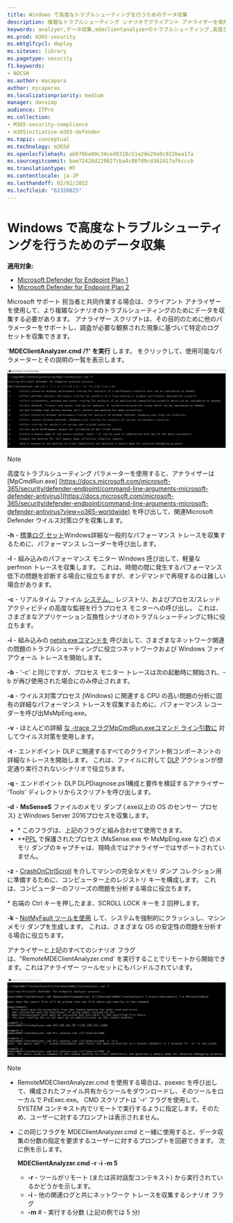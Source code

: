 ```yaml
---
title: Windows で高度なトラブルシューティングを行うためのデータ収集
description: 複雑なトラブルシューティング シナリオでクライアント アナライザーを使用してデータを収集する方法について説明します。
keywords: analzyer,データ収集,mdeclientanalyzerのトラブルシューティング,高度なトラブルシューティング
ms.prod: m365-security
ms.mktglfcycl: deploy
ms.sitesec: library
ms.pagetype: security
f1.keywords:
- NOCSH
ms.author: macapara
author: mjcaparas
ms.localizationpriority: medium
manager: dansimp
audience: ITPro
ms.collection:
- M365-security-compliance
- m365initiative-m365-defender
ms.topic: conceptual
ms.technology: m365d
ms.openlocfilehash: ab670be80c34ced9318c51e2de29a9c9226ea17a
ms.sourcegitcommit: bae72428d229827cba4c807d9cd362417afbcccb
ms.translationtype: MT
ms.contentlocale: ja-JP
ms.lasthandoff: 02/02/2022
ms.locfileid: "62320825"
---
```

# <a name="data-collection-for-advanced-troubleshooting-on-windows"></a>Windows で高度なトラブルシューティングを行うためのデータ収集

**適用対象:**
- [Microsoft Defender for Endpoint Plan 1](https://go.microsoft.com/fwlink/p/?linkid=2154037)
- [Microsoft Defender for Endpoint Plan 2](https://go.microsoft.com/fwlink/p/?linkid=2154037)

Microsoft サポート 担当者と共同作業する場合は、クライアント アナライザーを使用して、より複雑なシナリオのトラブルシューティングのためにデータを収集する必要があります。 アナライザー スクリプトは、その目的のために他のパラメーターをサポートし、調査が必要な観察された現象に基づいて特定のログ セットを収集できます。

'**MDEClientAnalyzer.cmd /?' を実行** します。 をクリックして、使用可能なパラメーターとその説明の一覧を表示します。

![コマンド ラインのクライアント アナライザー パラメーターのイメージ。](images/d89a1c04cf8441e4df72005879871bd0.png)

> [!NOTE]
> 高度なトラブルシューティング パラメーターを使用すると、アナライザーは [MpCmdRun.exe] [https://docs.microsoft.com/microsoft-365/security/defender-endpoint/command-line-arguments-microsoft-defender-antivirus](https://docs.microsoft.com/microsoft-365/security/defender-endpoint/command-line-arguments-microsoft-defender-antivirus?view=o365-worldwide) を呼び出して、関連Microsoft Defender ウイルス対策ログを収集します。

**-h** - [標準ログ セット](/windows-hardware/test/wpt/wpr-command-line-options)Windows詳細な一般的なパフォーマンス トレースを収集するために、パフォーマンス レコーダーを呼び出します。

**-l** - 組み込みのパフォーマンス モニター Windows [呼](/windows-server/remote/remote-desktop-services/rds-rdsh-performance-counters)び出して、軽量な perfmon トレースを収集します。 これは、時間の間に発生するパフォーマンス低下の問題を診断する場合に役立ちますが、オンデマンドで再現するのは難しい場合があります。

**-c** - リアルタイム ファイル [システム、](/sysinternals/downloads/procmon) レジストリ、およびプロセス/スレッド アクティビティの高度な監視を行うプロセス モニターへの呼び出し。 これは、さまざまなアプリケーション互換性シナリオのトラブルシューティングに特に役立ちます。

**-i** - 組み込みの [netsh.exeコマンドを](/windows/win32/winsock/netsh-exe) 呼び出して、さまざまなネットワーク関連の問題のトラブルシューティングに役立つネットワークおよび Windows ファイアウォール トレースを開始します。

**-b** - '-c' と同じですが、プロセス モニター トレースは次の起動時に開始され、-b が再び使用された場合にのみ停止されます。

**-a** - ウイルス対策プロセス [(](/windows-hardware/test/wpt/wpr-command-line-options)Windows) に関連する CPU の高い問題の分析に固有の詳細なパフォーマンス トレースを収集するために、パフォーマンス レコーダーを呼び出MsMpEng.exe。

**-v** - ほとんどの詳細 [ な -trace フラグMpCmdRun.exeコマンド ライン引数に](/windows/security/threat-protection/microsoft-defender-antivirus/command-line-arguments-microsoft-defender-antivirus) 対してウイルス対策を使用します。

**-t** - エンドポイント DLP に関連するすべてのクライアント側コンポーネントの詳細なトレースを開始します。 これは、ファイルに対して [DLP](/microsoft-365/compliance/endpoint-dlp-learn-about#endpoint-activities-you-can-monitor-and-take-action-on) アクションが想定通り実行されないシナリオで役立ちます。

**-q** - エンドポイント DLP DLPDiagnose.ps1構成と要件を検証するアナライザー 'Tools' ディレクトリからスクリプトを呼び出します。

**-d** - **MsSenseS** ファイルのメモリ ダンプ (.exe以上の OS のセンサー プロセス) とWindows Server 2016プロセスを収集します。

- \* このフラグは、上記のフラグと組み合わせて使用できます。
- \*\*[PPL](/windows-hardware/drivers/install/early-launch-antimalware) で保護されたプロセス (MsSense.exe や MsMpEng.exe など) のメモリ ダンプのキャプチャは、現時点ではアナライザーではサポートされていません。

**-z** - [CrashOnCtrlScroll](/windows-hardware/drivers/debugger/forcing-a-system-crash-from-the-keyboard) を介してマシンの完全なメモリ ダンプ コレクション用に準備するために、コンピューター上のレジストリ キーを構成します。 これは、コンピューターのフリーズの問題を分析する場合に役立ちます。

\* 右端の Ctrl キーを押したまま、SCROLL LOCK キーを 2 回押します。

**-k** - [NotMyFault ツールを使用](/sysinternals/downloads/notmyfault) して、システムを強制的にクラッシュし、マシン メモリ ダンプを生成します。 これは、さまざまな OS の安定性の問題を分析する場合に役立ちます。

アナライザーと上記のすべてのシナリオ フラグは、"RemoteMDEClientAnalyzer.cmd' を実行することでリモートから開始できます。これはアナライザー ツールセットにもバンドルされています。

![アナライザー情報を含むコマンド ラインのイメージ。](images/57cab9d82d08f672a92bf9e748ac9572.png)

> [!NOTE]
>
> - RemoteMDEClientAnalyzer.cmd を使用する場合は、psexec を呼び出して、構成されたファイル共有からツールをダウンロードし、そのツールをローカルで PsExec.exe。
    CMD スクリプトは '-r' フラグを使用して、SYSTEM コンテキスト内でリモートで実行するように指定します。そのため、ユーザーに対するプロンプトは表示されません。
> - この同じフラグを MDEClientAnalyzer.cmd と一緒に使用すると、データ収集の分数の指定を要求するユーザーに対するプロンプトを回避できます。 次に例を示します。
>
>    **MDEClientAnalyzer.cmd -r -i -m 5**
>
>   - **-r** - ツールがリモート (または非対話型コンテキスト) から実行されているかどうかを示します。
>   - **-i** - 他の関連ログと共にネットワーク トレースを収集するシナリオ フラグ
>   - **-m** \# - 実行する分数 (上記の例では 5 分)
